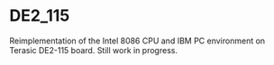 # DE2_115

Reimplementation of the Intel 8086 CPU and IBM PC environment on Terasic DE2-115 board. Still work in progress.
